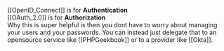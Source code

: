 [[OpenID_Connect]] is for **Authentication**
\
[[OAuth_2.0]] is for **Authorization**
\
Why this is super helpful is then you dont have to worry about managing your users and your passwords. You can instead just delegate that to an opensource service like [[PHPGeekbook]] or to a provider like [[Okta]].
